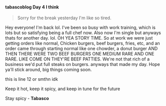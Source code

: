 #### tabascoblog Day 4 I think  

> Sorry for the break yesterday I'm like so tired.  

Hey everyone! I'm back lol. I've been so busy with work training, which is lots but so satisfying being a full chef now. Also now I'm single but anyways thats for another day. lol. OH YEA STORY TIME. So at work we were just getting orders like normal, Chicken burgers, beef burgers, fries, etc, and an order came through starting normal like one chowder, a donut burger AND THEN THERE WERE TWO BEEF BURGERS ONE MEDIUM RARE AND ONE RARE. LIKE COME ON THEY'RE BEEF PATTIES.  We're not that rich of a business we'd put full steaks on burgers. anyways that made my day. Hope ya'll stick around, big things coming soon.  

this is line 12 or smthn idk  

Keep it hot, keep it spicy, and keep in tune for the future  

Stay spicy - **Tabasco**

